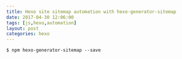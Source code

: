 ```yaml
---
title: Hexo site sitemap automation with hexo-generator-sitemap
date: 2017-04-30 12:06:00
tags: [js,hexo,automation]
layout: post
categories: hexo
---
```


<!-- more -->

```
$ npm hexo-generator-sitemap --save
```